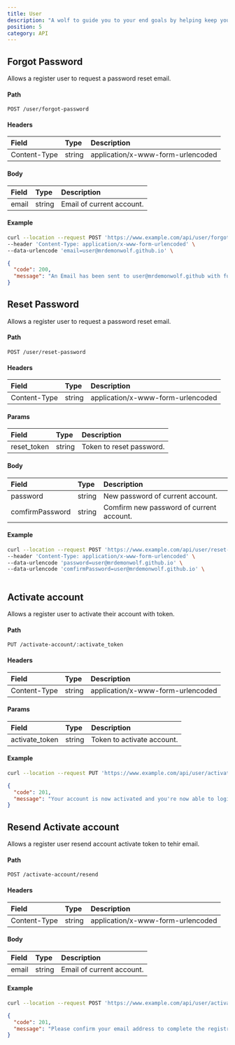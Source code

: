 ```yaml
---
title: User
description: "A wolf to guide you to your end goals by helping keep you on track weely, bi-weekly or even monthly and yearly goals."
position: 5
category: API
---
```


## Forgot Password

Allows a register user to request a password reset email.

#### Path

`POST /user/forgot-password`

#### Headers

| Field        | Type   | Description                       |
| :----------- | :----- | :-------------------------------- |
| Content-Type | string | application/x-www-form-urlencoded |

#### Body

| Field | Type   | Description               |
| :---- | :----- | :------------------------ |
| email | string | Email of current account. |

#### Example

<code-group>
  <code-block label="Request" active>

```sh
curl --location --request POST 'https://www.example.com/api/user/forgot-password' \
--header 'Content-Type: application/x-www-form-urlencoded' \
--data-urlencode 'email=user@mrdemonwolf.github.io' \
```

  </code-block>
  <code-block label="Response
">

```json
{
  "code": 200,
  "message": "An Email has been sent to user@mrdemonwolf.github with further instructions on how to reset your password. Please check your email account."
}
```

  </code-block>
</code-group>

## Reset Password

Allows a register user to request a password reset email.

#### Path

`POST /user/reset-password`

#### Headers

| Field        | Type   | Description                       |
| :----------- | :----- | :-------------------------------- |
| Content-Type | string | application/x-www-form-urlencoded |

#### Params

| Field       | Type   | Description              |
| :---------- | :----- | :----------------------- |
| reset_token | string | Token to reset password. |

#### Body

| Field           | Type   | Description                              |
| :-------------- | :----- | :--------------------------------------- |
| password        | string | New password of current account.         |
| comfirmPassword | string | Comfirm new password of current account. |

#### Example

<code-group>
  <code-block label="Request" active>

```sh
curl --location --request POST 'https://www.example.com/api/user/reset-password/:reset_token' \
--header 'Content-Type: application/x-www-form-urlencoded' \
--data-urlencode 'password=user@mrdemonwolf.github.io' \
--data-urlencode 'comfirmPassword=user@mrdemonwolf.github.io' \
```

  </code-block>
  <code-block label="Response
">

```json

```

  </code-block>
</code-group>

## Activate account

Allows a register user to activate their account with token.

#### Path

`PUT /activate-account/:activate_token`

#### Headers

| Field        | Type   | Description                       |
| :----------- | :----- | :-------------------------------- |
| Content-Type | string | application/x-www-form-urlencoded |

#### Params

| Field          | Type   | Description                |
| :------------- | :----- | :------------------------- |
| activate_token | string | Token to activate account. |

#### Example

<code-group>
  <code-block label="Request" active>

```sh
curl --location --request PUT 'https://www.example.com/api/user/activate-account/:activate_token' \
```

  </code-block>
  <code-block label="Response
">

```json
{
  "code": 201,
  "message": "Your account is now activated and you're now able to login."
}
```

  </code-block>
</code-group>

## Resend Activate account

Allows a register user resend account activate token to tehir email.

#### Path

`POST /activate-account/resend`

#### Headers

| Field        | Type   | Description                       |
| :----------- | :----- | :-------------------------------- |
| Content-Type | string | application/x-www-form-urlencoded |

#### Body

| Field | Type   | Description               |
| :---- | :----- | :------------------------ |
| email | string | Email of current account. |

#### Example

<code-group>
  <code-block label="Request" active>

```sh
curl --location --request POST 'https://www.example.com/api/user/activate-account/:activate_token' \
```

  </code-block>
  <code-block label="Response
">

```json
{
  "code": 201,
  "message": "Please confirm your email address to complete the registration."
}
```

  </code-block>
</code-group>
